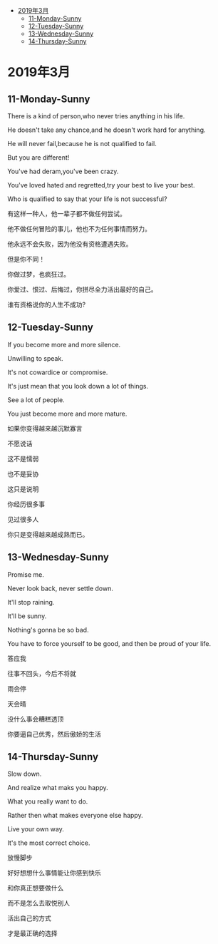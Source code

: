 <!-- GFM-TOC -->
* [2019年3月](#2019年3月)
    * [11-Monday-Sunny](#11-Monday-Sunny)
    * [12-Tuesday-Sunny](#12-Tuesday-Sunny)
    * [13-Wednesday-Sunny](#13-Wednesday-Sunny)
    * [14-Thursday-Sunny](#14-Thursday-Sunny)
<!-- GFM-TOC -->


# 2019年3月

## 11-Monday-Sunny

There is a kind of person,who never tries anything in his life.

He doesn't take any chance,and he doesn't work hard for anything.

He will never fail,because he is not qualified to fail.

But you are different!

You've had deram,you've been crazy.

You've loved hated and regretted,try your best to live your best.

Who is qualified to say that your life is not successful?


有这样一种人，他一辈子都不做任何尝试。

他不做任何冒险的事儿，他也不为任何事情而努力。

他永远不会失败，因为他没有资格遭遇失败。

但是你不同！

你做过梦，也疯狂过。

你爱过、恨过、后悔过，你拼尽全力活出最好的自己。

谁有资格说你的人生不成功?


## 12-Tuesday-Sunny

If you become more and more silence.  

Unwilling to speak.  

It's not cowardice or compromise.   

It's just mean that you look down a lot of things.  

See a lot of people.  

You just become more and more mature.  

如果你变得越来越沉默寡言  

不愿说话  

这不是懦弱  

也不是妥协  

这只是说明  

你经历很多事  

见过很多人  

你只是变得越来越成熟而已。


## 13-Wednesday-Sunny

Promise me.  

Never look back, never settle down.  

It'll stop raining.  

It'll be sunny.  

Nothing's gonna be so bad.  

You have to force yourself to be good, and then be proud of your life.  

答应我  

往事不回头，今后不将就  

雨会停  

天会晴  

没什么事会糟糕透顶  

你要逼自己优秀，然后傲娇的生活  


## 14-Thursday-Sunny

Slow down.  

And realize what maks you happy.  

What you really want to do.  

Rather then what makes everyone else happy.  

Live your own way.  

It's the most correct choice.  

放慢脚步  

好好想想什么事情能让你感到快乐  

和你真正想要做什么  

而不是怎么去取悦别人  

活出自己的方式  

才是最正确的选择
